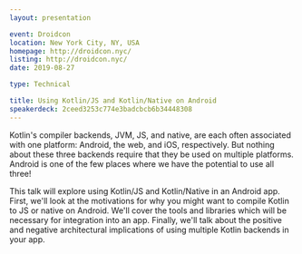 ```yaml
---
layout: presentation

event: Droidcon
location: New York City, NY, USA
homepage: http://droidcon.nyc/
listing: http://droidcon.nyc/
date: 2019-08-27

type: Technical

title: Using Kotlin/JS and Kotlin/Native on Android
speakerdeck: 2ceed3253c774e3badcbcb6b34448308
---
```


Kotlin's compiler backends, JVM, JS, and native, are each often associated with one platform: Android, the web, and iOS, respectively. But nothing about these three backends require that they be used on multiple platforms. Android is one of the few places where we have the potential to use all three!

This talk will explore using Kotlin/JS and Kotlin/Native in an Android app. First, we'll look at the motivations for why you might want to compile Kotlin to JS or native on Android. We'll cover the tools and libraries which will be necessary for integration into an app. Finally, we'll talk about the positive and negative architectural implications of using multiple Kotlin backends in your app.
